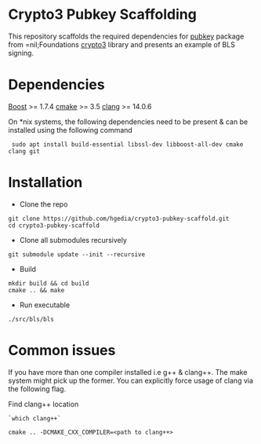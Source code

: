 # Crypto3 Pubkey Scaffolding

This repository scaffolds the required dependencies for [pubkey](https://github.com/NilFoundation/crypto3-pubkey/) package from 
=nil;Foundations [crypto3](https://github.com/NilFoundation/crypto3) library and presents an example of BLS signing. 

# Dependencies

[Boost](https://www.boost.org/) >= 1.7.4
[cmake](https://cmake.org/) >= 3.5
[clang](https://clang.llvm.org/) >= 14.0.6

On *nix systems, the following dependencies need to be present & can be installed using the following command

```
 sudo apt install build-essential libssl-dev libboost-all-dev cmake clang git
```

# Installation 
- Clone the repo 
 ```
git clone https://github.com/hgedia/crypto3-pubkey-scaffold.git
cd crypto3-pubkey-scaffold
```

- Clone all submodules recursively
```
git submodule update --init --recursive
```

- Build 
``` 
mkdir build && cd build
cmake .. && make
```

- Run executable
``` 
./src/bls/bls
```

# Common issues
If you have more than one compiler installed i.e g++ & clang++. The make system might pick up the former. You can explicitly force usage of clang
via the following flag.

Find clang++ location 
```
`which clang++`
```

```
cmake .. -DCMAKE_CXX_COMPILER=<path to clang++>
```